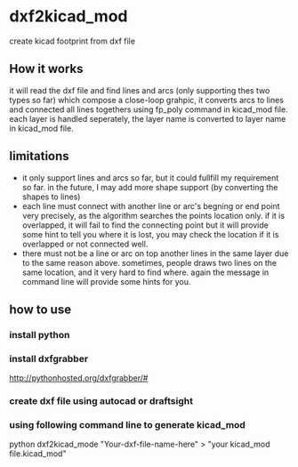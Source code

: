 # dxf2kicad_mod
create kicad footprint from dxf file
## How it works
it will read the dxf file and find lines and arcs (only supporting thes two types so far) which compose a close-loop grahpic, it converts arcs to lines and connected all lines togethers using fp_poly command in kicad_mod file. each layer is handled seperately, the layer name is converted to layer name in kicad_mod file.
## limitations
* it only support lines and arcs so far, but it could fullfill my requirement so far. in the future, I may add more shape support (by converting the shapes to lines)
* each line must connect with another line or arc's begning or end point very precisely, as the algorithm searches the points location only. if it is overlapped, it will fail to find the connecting point but it will provide some hint to tell you where it is lost, you may check the location if it is overlapped or not connected well.
* there must not be a line or arc on top another lines in the same layer due to the same reason above. sometimes, people draws two lines on the same location, and it very hard to find where. again the message in command line will provide some hints for you.


## how to use
### install python
### install dxfgrabber
http://pythonhosted.org/dxfgrabber/#
### create dxf file using autocad or draftsight
### using following command line to generate kicad_mod
python dxf2kicad_mode "Your-dxf-file-name-here" > "your kicad_mod file.kicad_mod"
